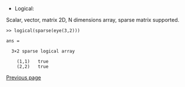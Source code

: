 - Logical:

Scalar, vector, matrix 2D, N dimensions array, sparse matrix supported.

```
>> logical(sparse(eye(3,2)))

ans =

  3×2 sparse logical array

    (1,1)   true
    (2,2)   true

```

[Previous page](../TYPES.md)
